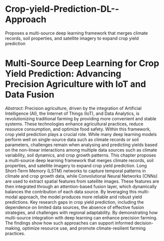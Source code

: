 # Crop-yield-Prediction-DL--Approach
Proposes a multi-source deep learning framework that merges climate records, soil properties, and satellite imagery to expand crop yield prediction

# Multi-Source Deep Learning for Crop Yield Prediction: Advancing Precision Agriculture with IoT and Data Fusion

*Abstract:*
Precision agriculture, driven by the integration of Artificial Intelligence (AI), the Internet of Things (IoT), and Data Analytics, is revolutionizing traditional farming by providing more convenient and stable systems. These technologies enhance agricultural practices, reduce resource consumption, and optimize food safety. Within this framework, crop yield prediction plays a crucial role. While many deep learning models perform well on single-source data such as climate records or soil parameters, challenges remain when analysing and predicting yields based on the non-linear interactions among multiple data sources such as climate variability, soil dynamics, and crop growth patterns.
This chapter proposes a multi-source deep learning framework that merges climate records, soil properties, and satellite imagery to expand crop yield prediction. Long Short-Term Memory (LSTM) networks to capture temporal patterns in climate and crop growth data, while Convolutional Neural Networks (CNNs) are used to extract spatial features from satellite images. These features are then integrated through an attention-based fusion layer, which dynamically balances the contribution of each data source. By leveraging this multi-modal approach, the model produces more reliable and robust yield predictions. 
Key research gaps in crop yield prediction, including the dependence on limited data sources, the absence of effective fusion strategies, and challenges with regional adaptability. By demonstrating how multi-source integration with deep learning can enhance precision farming. The findings show how such approaches can support informed decision-making, optimize resource use, and promote climate-resilient farming practices.
